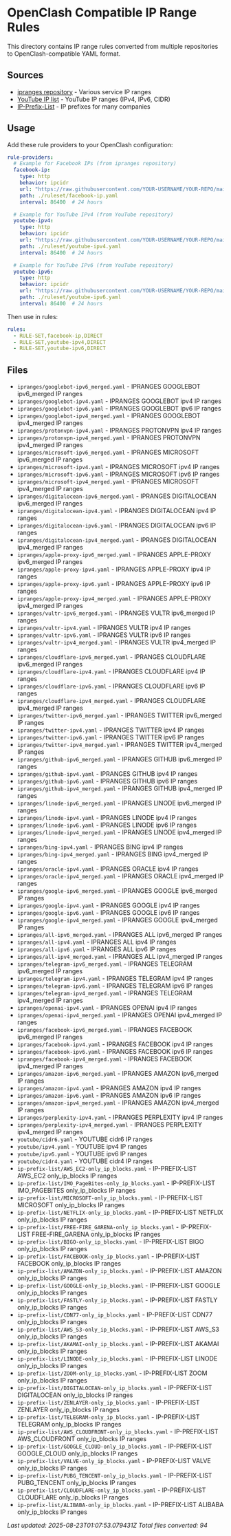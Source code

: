 # OpenClash Compatible IP Range Rules

This directory contains IP range rules converted from multiple repositories to OpenClash-compatible YAML format.

## Sources

- [ipranges repository](https://github.com/lord-alfred/ipranges) - Various service IP ranges
- [YouTube IP list](https://github.com/touhidurrr/iplist-youtube) - YouTube IP ranges (IPv4, IPv6, CIDR)
- [IP-Prefix-List](https://github.com/sakib-m/IP-Prefix-List) - IP prefixes for many companies

## Usage

Add these rule providers to your OpenClash configuration:

```yaml
rule-providers:
  # Example for Facebook IPs (from ipranges repository)
  facebook-ip:
    type: http
    behavior: ipcidr
    url: "https://raw.githubusercontent.com/YOUR-USERNAME/YOUR-REPO/main/openclash-rules/ipranges/facebook-ipv4.yaml"
    path: ./ruleset/facebook-ip.yaml
    interval: 86400  # 24 hours

  # Example for YouTube IPv4 (from YouTube repository)
  youtube-ipv4:
    type: http
    behavior: ipcidr
    url: "https://raw.githubusercontent.com/YOUR-USERNAME/YOUR-REPO/main/openclash-rules/youtube/ipv4.yaml"
    path: ./ruleset/youtube-ipv4.yaml
    interval: 86400  # 24 hours

  # Example for YouTube IPv6 (from YouTube repository)
  youtube-ipv6:
    type: http
    behavior: ipcidr
    url: "https://raw.githubusercontent.com/YOUR-USERNAME/YOUR-REPO/main/openclash-rules/youtube/ipv6.yaml"
    path: ./ruleset/youtube-ipv6.yaml
    interval: 86400  # 24 hours
```

Then use in rules:
```yaml
rules:
  - RULE-SET,facebook-ip,DIRECT
  - RULE-SET,youtube-ipv4,DIRECT
  - RULE-SET,youtube-ipv6,DIRECT
```

## Files

- `ipranges/googlebot-ipv6_merged.yaml` - IPRANGES GOOGLEBOT ipv6_merged IP ranges
- `ipranges/googlebot-ipv4.yaml` - IPRANGES GOOGLEBOT ipv4 IP ranges
- `ipranges/googlebot-ipv6.yaml` - IPRANGES GOOGLEBOT ipv6 IP ranges
- `ipranges/googlebot-ipv4_merged.yaml` - IPRANGES GOOGLEBOT ipv4_merged IP ranges
- `ipranges/protonvpn-ipv4.yaml` - IPRANGES PROTONVPN ipv4 IP ranges
- `ipranges/protonvpn-ipv4_merged.yaml` - IPRANGES PROTONVPN ipv4_merged IP ranges
- `ipranges/microsoft-ipv6_merged.yaml` - IPRANGES MICROSOFT ipv6_merged IP ranges
- `ipranges/microsoft-ipv4.yaml` - IPRANGES MICROSOFT ipv4 IP ranges
- `ipranges/microsoft-ipv6.yaml` - IPRANGES MICROSOFT ipv6 IP ranges
- `ipranges/microsoft-ipv4_merged.yaml` - IPRANGES MICROSOFT ipv4_merged IP ranges
- `ipranges/digitalocean-ipv6_merged.yaml` - IPRANGES DIGITALOCEAN ipv6_merged IP ranges
- `ipranges/digitalocean-ipv4.yaml` - IPRANGES DIGITALOCEAN ipv4 IP ranges
- `ipranges/digitalocean-ipv6.yaml` - IPRANGES DIGITALOCEAN ipv6 IP ranges
- `ipranges/digitalocean-ipv4_merged.yaml` - IPRANGES DIGITALOCEAN ipv4_merged IP ranges
- `ipranges/apple-proxy-ipv6_merged.yaml` - IPRANGES APPLE-PROXY ipv6_merged IP ranges
- `ipranges/apple-proxy-ipv4.yaml` - IPRANGES APPLE-PROXY ipv4 IP ranges
- `ipranges/apple-proxy-ipv6.yaml` - IPRANGES APPLE-PROXY ipv6 IP ranges
- `ipranges/apple-proxy-ipv4_merged.yaml` - IPRANGES APPLE-PROXY ipv4_merged IP ranges
- `ipranges/vultr-ipv6_merged.yaml` - IPRANGES VULTR ipv6_merged IP ranges
- `ipranges/vultr-ipv4.yaml` - IPRANGES VULTR ipv4 IP ranges
- `ipranges/vultr-ipv6.yaml` - IPRANGES VULTR ipv6 IP ranges
- `ipranges/vultr-ipv4_merged.yaml` - IPRANGES VULTR ipv4_merged IP ranges
- `ipranges/cloudflare-ipv6_merged.yaml` - IPRANGES CLOUDFLARE ipv6_merged IP ranges
- `ipranges/cloudflare-ipv4.yaml` - IPRANGES CLOUDFLARE ipv4 IP ranges
- `ipranges/cloudflare-ipv6.yaml` - IPRANGES CLOUDFLARE ipv6 IP ranges
- `ipranges/cloudflare-ipv4_merged.yaml` - IPRANGES CLOUDFLARE ipv4_merged IP ranges
- `ipranges/twitter-ipv6_merged.yaml` - IPRANGES TWITTER ipv6_merged IP ranges
- `ipranges/twitter-ipv4.yaml` - IPRANGES TWITTER ipv4 IP ranges
- `ipranges/twitter-ipv6.yaml` - IPRANGES TWITTER ipv6 IP ranges
- `ipranges/twitter-ipv4_merged.yaml` - IPRANGES TWITTER ipv4_merged IP ranges
- `ipranges/github-ipv6_merged.yaml` - IPRANGES GITHUB ipv6_merged IP ranges
- `ipranges/github-ipv4.yaml` - IPRANGES GITHUB ipv4 IP ranges
- `ipranges/github-ipv6.yaml` - IPRANGES GITHUB ipv6 IP ranges
- `ipranges/github-ipv4_merged.yaml` - IPRANGES GITHUB ipv4_merged IP ranges
- `ipranges/linode-ipv6_merged.yaml` - IPRANGES LINODE ipv6_merged IP ranges
- `ipranges/linode-ipv4.yaml` - IPRANGES LINODE ipv4 IP ranges
- `ipranges/linode-ipv6.yaml` - IPRANGES LINODE ipv6 IP ranges
- `ipranges/linode-ipv4_merged.yaml` - IPRANGES LINODE ipv4_merged IP ranges
- `ipranges/bing-ipv4.yaml` - IPRANGES BING ipv4 IP ranges
- `ipranges/bing-ipv4_merged.yaml` - IPRANGES BING ipv4_merged IP ranges
- `ipranges/oracle-ipv4.yaml` - IPRANGES ORACLE ipv4 IP ranges
- `ipranges/oracle-ipv4_merged.yaml` - IPRANGES ORACLE ipv4_merged IP ranges
- `ipranges/google-ipv6_merged.yaml` - IPRANGES GOOGLE ipv6_merged IP ranges
- `ipranges/google-ipv4.yaml` - IPRANGES GOOGLE ipv4 IP ranges
- `ipranges/google-ipv6.yaml` - IPRANGES GOOGLE ipv6 IP ranges
- `ipranges/google-ipv4_merged.yaml` - IPRANGES GOOGLE ipv4_merged IP ranges
- `ipranges/all-ipv6_merged.yaml` - IPRANGES ALL ipv6_merged IP ranges
- `ipranges/all-ipv4.yaml` - IPRANGES ALL ipv4 IP ranges
- `ipranges/all-ipv6.yaml` - IPRANGES ALL ipv6 IP ranges
- `ipranges/all-ipv4_merged.yaml` - IPRANGES ALL ipv4_merged IP ranges
- `ipranges/telegram-ipv6_merged.yaml` - IPRANGES TELEGRAM ipv6_merged IP ranges
- `ipranges/telegram-ipv4.yaml` - IPRANGES TELEGRAM ipv4 IP ranges
- `ipranges/telegram-ipv6.yaml` - IPRANGES TELEGRAM ipv6 IP ranges
- `ipranges/telegram-ipv4_merged.yaml` - IPRANGES TELEGRAM ipv4_merged IP ranges
- `ipranges/openai-ipv4.yaml` - IPRANGES OPENAI ipv4 IP ranges
- `ipranges/openai-ipv4_merged.yaml` - IPRANGES OPENAI ipv4_merged IP ranges
- `ipranges/facebook-ipv6_merged.yaml` - IPRANGES FACEBOOK ipv6_merged IP ranges
- `ipranges/facebook-ipv4.yaml` - IPRANGES FACEBOOK ipv4 IP ranges
- `ipranges/facebook-ipv6.yaml` - IPRANGES FACEBOOK ipv6 IP ranges
- `ipranges/facebook-ipv4_merged.yaml` - IPRANGES FACEBOOK ipv4_merged IP ranges
- `ipranges/amazon-ipv6_merged.yaml` - IPRANGES AMAZON ipv6_merged IP ranges
- `ipranges/amazon-ipv4.yaml` - IPRANGES AMAZON ipv4 IP ranges
- `ipranges/amazon-ipv6.yaml` - IPRANGES AMAZON ipv6 IP ranges
- `ipranges/amazon-ipv4_merged.yaml` - IPRANGES AMAZON ipv4_merged IP ranges
- `ipranges/perplexity-ipv4.yaml` - IPRANGES PERPLEXITY ipv4 IP ranges
- `ipranges/perplexity-ipv4_merged.yaml` - IPRANGES PERPLEXITY ipv4_merged IP ranges
- `youtube/cidr6.yaml` - YOUTUBE  cidr6 IP ranges
- `youtube/ipv4.yaml` - YOUTUBE  ipv4 IP ranges
- `youtube/ipv6.yaml` - YOUTUBE  ipv6 IP ranges
- `youtube/cidr4.yaml` - YOUTUBE  cidr4 IP ranges
- `ip-prefix-list/AWS_EC2-only_ip_blocks.yaml` - IP-PREFIX-LIST AWS_EC2 only_ip_blocks IP ranges
- `ip-prefix-list/IMO_PageBites-only_ip_blocks.yaml` - IP-PREFIX-LIST IMO_PAGEBITES only_ip_blocks IP ranges
- `ip-prefix-list/MICROSOFT-only_ip_blocks.yaml` - IP-PREFIX-LIST MICROSOFT only_ip_blocks IP ranges
- `ip-prefix-list/NETFLIX-only_ip_blocks.yaml` - IP-PREFIX-LIST NETFLIX only_ip_blocks IP ranges
- `ip-prefix-list/FREE-FIRE_GARENA-only_ip_blocks.yaml` - IP-PREFIX-LIST FREE-FIRE_GARENA only_ip_blocks IP ranges
- `ip-prefix-list/BIGO-only_ip_blocks.yaml` - IP-PREFIX-LIST BIGO only_ip_blocks IP ranges
- `ip-prefix-list/FACEBOOK-only_ip_blocks.yaml` - IP-PREFIX-LIST FACEBOOK only_ip_blocks IP ranges
- `ip-prefix-list/AMAZON-only_ip_blocks.yaml` - IP-PREFIX-LIST AMAZON only_ip_blocks IP ranges
- `ip-prefix-list/GOOGLE-only_ip_blocks.yaml` - IP-PREFIX-LIST GOOGLE only_ip_blocks IP ranges
- `ip-prefix-list/FASTLY-only_ip_blocks.yaml` - IP-PREFIX-LIST FASTLY only_ip_blocks IP ranges
- `ip-prefix-list/CDN77-only_ip_blocks.yaml` - IP-PREFIX-LIST CDN77 only_ip_blocks IP ranges
- `ip-prefix-list/AWS_S3-only_ip_blocks.yaml` - IP-PREFIX-LIST AWS_S3 only_ip_blocks IP ranges
- `ip-prefix-list/AKAMAI-only_ip_blocks.yaml` - IP-PREFIX-LIST AKAMAI only_ip_blocks IP ranges
- `ip-prefix-list/LINODE-only_ip_blocks.yaml` - IP-PREFIX-LIST LINODE only_ip_blocks IP ranges
- `ip-prefix-list/ZOOM-only_ip_blocks.yaml` - IP-PREFIX-LIST ZOOM only_ip_blocks IP ranges
- `ip-prefix-list/DIGITALOCEAN-only_ip_blocks.yaml` - IP-PREFIX-LIST DIGITALOCEAN only_ip_blocks IP ranges
- `ip-prefix-list/ZENLAYER-only_ip_blocks.yaml` - IP-PREFIX-LIST ZENLAYER only_ip_blocks IP ranges
- `ip-prefix-list/TELEGRAM-only_ip_blocks.yaml` - IP-PREFIX-LIST TELEGRAM only_ip_blocks IP ranges
- `ip-prefix-list/AWS_CLOUDFRONT-only_ip_blocks.yaml` - IP-PREFIX-LIST AWS_CLOUDFRONT only_ip_blocks IP ranges
- `ip-prefix-list/GOOGLE_CLOUD-only_ip_blocks.yaml` - IP-PREFIX-LIST GOOGLE_CLOUD only_ip_blocks IP ranges
- `ip-prefix-list/VALVE-only_ip_blocks.yaml` - IP-PREFIX-LIST VALVE only_ip_blocks IP ranges
- `ip-prefix-list/PUBG_TENCENT-only_ip_blocks.yaml` - IP-PREFIX-LIST PUBG_TENCENT only_ip_blocks IP ranges
- `ip-prefix-list/CLOUDFLARE-only_ip_blocks.yaml` - IP-PREFIX-LIST CLOUDFLARE only_ip_blocks IP ranges
- `ip-prefix-list/ALIBABA-only_ip_blocks.yaml` - IP-PREFIX-LIST ALIBABA only_ip_blocks IP ranges

*Last updated: 2025-08-23T01:07:53.079431Z*
*Total files converted: 94*
